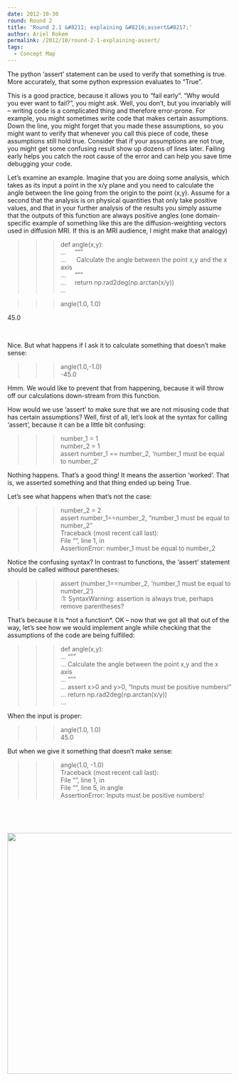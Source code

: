 ```yaml
---
date: 2012-10-30
round: Round 2
title: 'Round 2.1 &#8211; explaining &#8216;assert&#8217;'
author: Ariel Rokem
permalink: /2012/10/round-2-1-explaining-assert/
tags:
  - Concept Map
---
```

The python &#8216;assert&#8217; statement can be used to verify that something is true. More accurately, that some python expression evaluates to &#8220;True&#8221;.

This is a good practice, because it allows you to &#8220;fail early&#8221;. &#8220;Why would you ever want to fail?&#8221;, you might ask. Well, you don&#8217;t, but you invariably will &#8211; writing code is a complicated thing and therefore error-prone. For example, you might sometimes write code that makes certain assumptions. Down the line, you might forget that you made these assumptions, so you might want to verify that whenever you call this piece of code, these assumptions still hold true. Consider that if your assumptions are not true, you might get some confusing result show up dozens of lines later. Failing early helps you catch the root cause of the error and can help you save time debugging your code.

Let&#8217;s examine an example. Imagine that you are doing some analysis, which takes as its input a point in the x/y plane and you need to calculate the angle between the line going from the origin to the point (x,y). Assume for a second that the analysis is on physical quantities that only take positive values, and that in your further analysis of the results you simply assume that the outputs of this function are always positive angles (one domain-specific example of something like this are the diffusion-weighting vectors used in diffusion MRI. If this is an MRI audience, I might make that analogy)

>>> def angle(x,y):  
&#8230;     &#8220;&#8221;&#8221;  
&#8230;      Calculate the angle between the point x,y and the x axis  
&#8230;     &#8220;&#8221;&#8221;  
&#8230;     return np.rad2deg(np.arctan(x/y))  
&#8230;

>>> angle(1.0, 1.0)

45.0

&nbsp;

Nice. But what happens if I ask it to calculate something that doesn&#8217;t make sense:

>>> angle(1.0,-1.0)  
-45.0

Hmm. We would like to prevent that from happening, because it will throw off our calculations down-stream from this function.

How would we use &#8216;assert&#8217; to make sure that we are not misusing code that has certain assumptions? Well, first of all, let&#8217;s look at the syntax for calling &#8216;assert&#8217;, because it can be a little bit confusing:

>>> number_1 = 1  
>>> number_2 = 1  
>>> assert number\_1 == number\_2, &#8216;number\_1 must be equal to number\_2&#8242;

Nothing happens. That&#8217;s a good thing! It means the assertion &#8216;worked&#8217;. That is, we asserted something and that thing ended up being True.

Let&#8217;s see what happens when that&#8217;s not the case:

>>> number_2 = 2  
>>> assert number\_1==number\_2, &#8220;number\_1 must be equal to number\_2&#8243;  
Traceback (most recent call last):  
File &#8220;<stdin>&#8221;, line 1, in <module>  
AssertionError: number\_1 must be equal to number\_2

Notice the confusing syntax? In contrast to functions, the &#8216;assert&#8217; statement should be called without parentheses:

>>> assert (number\_1==number\_2, &#8216;number\_1 must be equal to number\_2&#8242;)  
<stdin>:1: SyntaxWarning: assertion is always true, perhaps remove parentheses?

That&#8217;s because it is \*not a function\*. OK &#8211; now that we got all that out of the way, let&#8217;s see how we would implement angle while checking that the assumptions of the code are being fulfilled:

>>> def angle(x,y):  
&#8230; &#8220;&#8221;&#8221;  
&#8230; Calculate the angle between the point x,y and the x axis  
&#8230; &#8220;&#8221;&#8221;  
&#8230; assert x>0 and y>0, &#8220;Inputs must be positive numbers!&#8221;  
&#8230; return np.rad2deg(np.arctan(x/y))  
&#8230;

When the input is proper:  
>>> angle(1.0, 1.0)  
45.0

But when we give it something that doesn&#8217;t make sense:

>>> angle(1.0, -1.0)  
Traceback (most recent call last):  
File &#8220;<stdin>&#8221;, line 1, in <module>  
File &#8220;<stdin>&#8221;, line 5, in angle  
AssertionError: Inputs must be positive numbers!

&nbsp;

&nbsp;

[<img class="alignnone size-full wp-image-919" title="assert_mindmap" src="/training-course/uploads/2012/10/assert_mindmap1.png" alt="" width="720" height="540" />][1]

&nbsp;

&nbsp;

 [1]: /training-course/uploads/2012/10/assert_mindmap1.png
